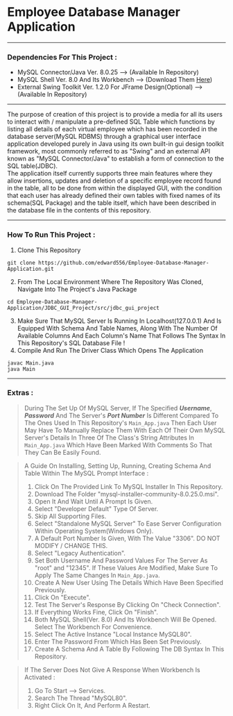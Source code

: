 # Employee Database Manager Application
<hr>

### Dependencies For This Project :
- MySQL Connector/Java Ver. 8.0.25                              --> (Available In Repository)
- MySQL Shell Ver. 8.0 And Its Workbench                        --> (Download Them [Here](https://dev.mysql.com/downloads/installer/))
- External Swing Toolkit Ver. 1.2.0 For JFrame Design(Optional) --> (Available In Repository)
<hr>

The purpose of creation of this project is to provide a media for all its users to interact with / manipulate a pre-defined SQL Table which functions by listing all details of each virtual employee which has been recorded in the database server(MySQL RDBMS) through a graphical user interface application developed purely in Java using its own built-in gui design toolkit framework, most commonly referred to as "Swing" and an external API known as "MySQL Connector/Java" to establish a form of connection to the SQL table(JDBC).
<br>
The application itself currently supports three main features where they allow insertions, updates and deletion of a specific employee record found in the table, all to be done from within the displayed GUI, with the condition that each user has already defined their own tables with fixed names of its schema(SQL Package) and the table itself, which have been described in the database file in the contents of this repository.
<hr>

### How To Run This Project :
1. Clone This Repository 
```
git clone https://github.com/edward556/Employee-Database-Manager-Application.git
```
2. From The Local Environment Where The Repository Was Cloned, Navigate Into The Project's Java Package
```
cd Employee-Database-Manager-Application/JDBC_GUI_Project/src/jdbc_gui_project
```
3. Make Sure That MySQL Server Is Running In Localhost(127.0.0.1) And Is Equipped With Schema And Table Names, Along With The Number Of Available Columns And Each Column's Name That Follows The Syntax In This Repository's SQL Database File !
4. Compile And Run The Driver Class Which Opens The Application 
```
javac Main.java
java Main
```
<hr>

### Extras :
> During The Set Up Of MySQL Server, If The Specified ***Username***, ***Password*** And The Server's ***Port Number*** Is Different Compared To The Ones Used In This Repository's `Main_App.java` Then Each User May Have To Manually Replace Them With Each Of Their Own MySQL Server's Details In Three Of The Class's String Attributes In `Main_App.java` Which Have Been Marked With Comments So That They Can Be Easily Found.

> A Guide On Installing, Setting Up, Running, Creating Schema And Table Within The MySQL Prompt Interface :
> 1. Click On The Provided Link To MySQL Installer In This Repository.
> 2. Download The Folder "mysql-installer-community-8.0.25.0.msi".
> 3. Open It And Wait Until A Prompt Is Given.
> 4. Select "Developer Default" Type Of Server.
> 5. Skip All Supporting Files.
> 6. Select "Standalone MySQL Server" To Ease Server Configuration Within Operating System(Windows Only).
> 7. A Default Port Number Is Given, With The Value "3306". DO NOT MODIFY / CHANGE THIS.
> 8. Select "Legacy Authentication".
> 9. Set Both Username And Password Values For The Server As "root" and "12345". If These Values Are Modified, Make Sure To Apply The Same Changes In `Main_App.java`.
> 10. Create A New User Using The Details Which Have Been Specified Previously.
> 11. Click On "Execute".
> 12. Test The Server's Response By Clicking On "Check Connection".
> 13. If Everything Works Fine, Click On "Finish".
> 14. Both MySQL Shell(Ver. 8.0) And Its Workbench Will Be Opened. Select The Workbench For Convenience.
> 15. Select The Active Instance "Local Instance MySQL80".
> 16. Enter The Password From Which Has Been Set Previously.
> 17. Create A Schema And A Table By Following The DB Syntax In This Repository.

> If The Server Does Not Give A Response When Workbench Is Activated :
> 1. Go To Start --> Services.
> 2. Search The Thread "MySQL80".
> 3. Right Click On It, And Perform A Restart.
